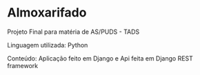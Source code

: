 # Almoxarifado
Projeto Final para matéria de AS/PUDS - TADS

Linguagem utilizada: Python

Conteúdo: Aplicação feito em Django e Api feita em Django REST framework
